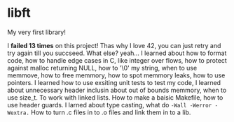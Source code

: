 # libft

My very first library!

I __failed 13 times__ on this project! Thas why I love 42, you can just retry and try again till you succseed. What else? yeah... I learned about how to format code, how to handle edge cases in C, like integer over flows, how to protect against malloc returning NULL, how to '\0' my string, when to use memmove, how to free memmory, how to spot memmory leaks, how to use pointers. I learned how to use exsiting unit tests to test my code, I learned about unnecessary header inclusin about out of bounds memmory, when to use size_t. To work with linked lists. How to make a baisic Makefile, how to use header guards. I larned about type casting, what do `-Wall -Werror -Wextra.` How to turn .c files in to .o files and link them in to a lib.
